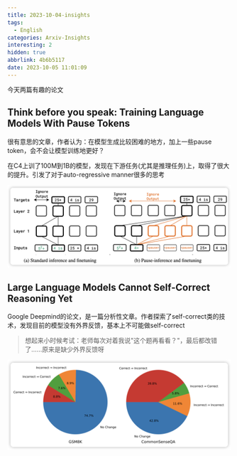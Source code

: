```yaml
---
title: 2023-10-04-insights
tags:
  - English
categories: Arxiv-Insights
interesting: 2
hidden: true
abbrlink: 4b6b5117
date: 2023-10-05 11:01:09
---
```


今天两篇有趣的论文

<!-- more -->

## Think before you speak: Training Language Models With Pause Tokens

很有意思的文章，作者认为：在模型生成比较困难的地方，加上一些pause token，会不会让模型训练地更好？

在C4上训了100M到1B的模型，发现在下游任务(尤其是推理任务)上，取得了很大的提升。引发了对于auto-regressive manner很多的思考

<img src="../../files/images/arxiv-insights/2023-10-04/think-before.png">



## Large Language Models Cannot Self-Correct Reasoning Yet

Google Deepmind的论文，是一篇分析性文章。作者探索了self-correct类的技术，发现目前的模型没有外界反馈，基本上不可能做self-correct

> 想起来小时候考试：老师每次对着我说"这个题再看看？"，最后都改错了……原来是缺少外界反馈呀

<img src="../../files/images/arxiv-insights/2023-10-04/cannot-self-correct.png">
